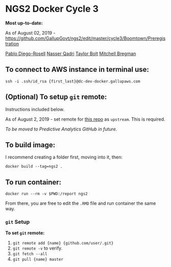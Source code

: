 # NGS2 Docker Cycle 3

**Most up-to-date:**

As of August 02, 2019 - https://github.com/GallupGovt/ngs2/edit/master/cycle3/Boomtown/Preregistration

[Pablo Diego-Rosell](https://github.gallup.com/Pablo-Diego-Rosell "Gallup GitHub")
[Nasser Qadri](https://github.gallup.com/nasser-qadri "Gallup GitHub")
[Taylor Bolt](https://github.gallup.com/taylor-bolt "Gallup GitHub")
[Mitchell Bregman](https://github.gallup.com/mitchell-bregman "Gallup GitHub")

## To connect to AWS instance in terminal use: 
`ssh -i .ssh/id_rsa {first_last}@dc-dev-docker.gallupaws.com`

## (Optional) To setup `git` remote:
Instructions included below.

As of August 2, 2019 - set remote for [this repo](https://github.com/GallupGovt/ngs2/edit/master/cycle3/Boomtown/Preregistration) as `upstream`. This is required.

*To be moved to Predictive Analytics GitHub in future.*

## To build image:
I recommend creating a folder first, moving into it, then:

`docker build --tag=ngs2 .`

## To run container: 
`docker run --rm -v $PWD:/report ngs2`

From there, you are free to edit the `.RMD` file and run container the same way.

### `git` Setup
**To set `git` remote:**
1. `git remote add {name} {github.com/user/.git}`
2. `git remote -v` to verify.
3. `git fetch --all`
4. `git pull {name} master`



